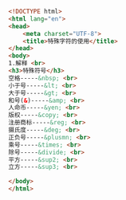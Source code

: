 
<BlogInfo title="13.特殊字符的使用" author="白日梦想猿" pv=0 read_times=0 pre_cost_time=0分20秒 category="html5学习" tag_list="['html5学习']" create_time="2020.07.14 16:48:22" update_time="2020.07.14 16:56:14" />

```html
<!DOCTYPE html>
<html lang="en">
<head>
    <meta charset="UTF-8">
    <title>特殊字符的使用</title>
</head>
<body>
1.解释 <br>
<h3>特殊符号</h3>
空格-----&nbsp; <br>
小于号-----&lt; <br>
大于号-----&gt; <br>
和号(&)-----&amp; <br>
人命币-----&yen; <br>
版权-----&copy; <br>
注册商标-----&reg; <br>
摄氏度-----&deg; <br>
正负号-----&plusmn; <br>
乘号-----&times; <br>
除号-----&divide; <br>
平方-----&sup2; <br>
立方-----&sup3; <br>

</body>
</html>
```
